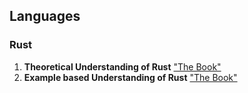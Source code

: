 ## Languages

### Rust

1. **Theoretical Understanding of Rust** ["The Book"](https://doc.rust-lang.org/book/index.html)
2. **Example based Understanding of Rust** ["The Book"](https://doc.rust-lang.org/rust-by-example/index.html)

